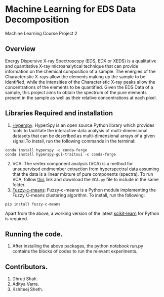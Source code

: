 # Machine Learning for EDS Data Decomposition 
Machine Learning Course Project 2

## Overview
Energy Dispersive X-ray Spectroscopy (EDS, EDX or XEDS) is a qualitative and quantitative X-ray microanalytical technique that can provide information on the chemical composition of a sample. The energies of the Characteristic X-rays allow the elements making up the sample to be identified, while the intensities of the Characteristic X-ray peaks allow the concentrations of the elements to be quantified. Given the EDS Data of a sample, this project aims to obtain the spectrum of the pure elements present in the sample as well as their relative concentrations at each pixel.

## Libraries Required and installation
1. [Hyperspy](https://hyperspy.org/): HyperSpy is an open source Python library which provides tools to facilitate the interactive data analysis of multi-dimensional datasets that can be described as multi-dimensional arrays of a given signal.To install, run the following commands in the terminal:
``` 
conda install hyperspy -c conda-forge 
conda install hyperspy-gui-traitsui -c conda-forge
```
2. VCA: The vertex component analysis (VCA) is a method for unsupervised endmember extraction from hyperspectral data assuming that the data is a linear mixture of pure components (spectra). To run VCA, follow [this](https://github.com/Laadr/VCA) link and download the ```VCA.py``` file to include in the same folder.
3. [Fuzzy-c-means](https://pypi.org/project/fuzzy-c-means/): Fuzzy-c-means is a Python module implementing the Fuzzy C-means clustering algorithm. To install, run the following:
```
pip install fuzzy-c-means
```
Apart from the above, a working version of the latest [scikit-learn](https://scikit-learn.org/stable/) for Python is required.

## Running the code.
1. After installing the above packages, the python notebook run.py contains the blocks of codes to run the relevant experiments.

## Contributors.
1. Dhruti Shah.
2. Aditya Varre.
3. Kshiteej Sheth.

